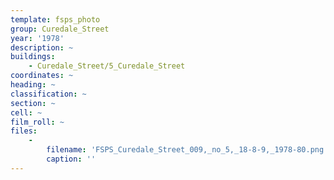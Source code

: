 ```yaml
---
template: fsps_photo
group: Curedale_Street
year: '1978'
description: ~
buildings:
    - Curedale_Street/5_Curedale_Street
coordinates: ~
heading: ~
classification: ~
section: ~
cell: ~
film_roll: ~
files:
    -
        filename: 'FSPS_Curedale_Street_009,_no_5,_18-8-9,_1978-80.png'
        caption: ''
---
```

